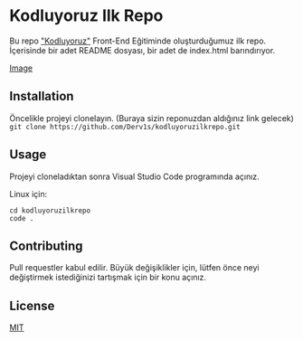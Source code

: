 # Kodluyoruz Ilk Repo
Bu repo ["Kodluyoruz"](https://www.kodluyoruz.org/) Front-End Eğitiminde oluşturduğumuz ilk repo. İçerisinde bir adet README dosyası, bir adet de index.html barındırıyor.

[Image](https://github.com/Derv1s/kodluyoruzilkrepo/blob/main/Git_Mod%C3%BCl%C3%BC_Bitirme_Projesi.png)

## Installation
Öncelikle projeyi clonelayın. (Buraya sizin reponuzdan aldığınız link gelecek)
`git clone https://github.com/Derv1s/kodluyoruzilkrepo.git`

## Usage
Projeyi cloneladıktan sonra Visual Studio Code programında açınız.

Linux için:
```
cd kodluyoruzilkrepo
code .
```

## Contributing
Pull requestler kabul edilir. Büyük değişiklikler için, lütfen önce neyi değiştirmek istediğinizi tartışmak için bir konu açınız.

## License
[MIT](https://choosealicense.com/licenses/mit/)